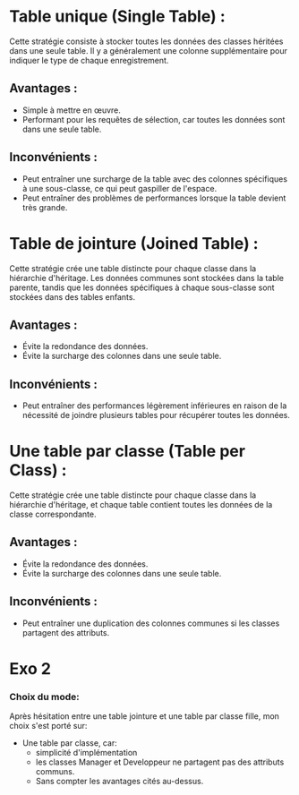 # Table unique (Single Table) :

Cette stratégie consiste à stocker toutes les données des classes héritées dans une seule table. Il y a généralement une colonne supplémentaire pour indiquer le type de chaque enregistrement.
## Avantages :
- Simple à mettre en œuvre.
- Performant pour les requêtes de sélection, car toutes les données sont dans une seule table.

## Inconvénients :
- Peut entraîner une surcharge de la table avec des colonnes spécifiques à une sous-classe, ce qui peut gaspiller de l'espace.
- Peut entraîner des problèmes de performances lorsque la table devient très grande.

# Table de jointure (Joined Table) :

Cette stratégie crée une table distincte pour chaque classe dans la hiérarchie d'héritage. Les données communes sont stockées dans la table parente, tandis que les données spécifiques à chaque sous-classe sont stockées dans des tables enfants.
## Avantages :
- Évite la redondance des données.
- Évite la surcharge des colonnes dans une seule table.

## Inconvénients :
- Peut entraîner des performances légèrement inférieures en raison de la nécessité de joindre plusieurs tables pour récupérer toutes les données.

# Une table par classe (Table per Class) :

Cette stratégie crée une table distincte pour chaque classe dans la hiérarchie d'héritage, et chaque table contient toutes les données de la classe correspondante.
## Avantages :
- Évite la redondance des données.
- Évite la surcharge des colonnes dans une seule table.

## Inconvénients :
- Peut entraîner une duplication des colonnes communes si les classes partagent des attributs.

# Exo 2
### Choix du mode:
Après hésitation entre une table jointure et une table par classe fille, mon choix s'est porté
sur:
* Une table par classe, car:
  * simplicité d'implémentation
  * les classes Manager et Developpeur ne partagent pas des attributs communs. 
  * Sans compter les avantages cités au-dessus.